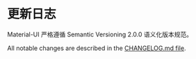 # 更新日志

<p class="description">Material-UI 严格遵循 Semantic Versioning 2.0.0 语义化版本规范。</p>

All notable changes are described in the [CHANGELOG.md file](https://github.com/mui-org/material-ui/blob/master/CHANGELOG.md).